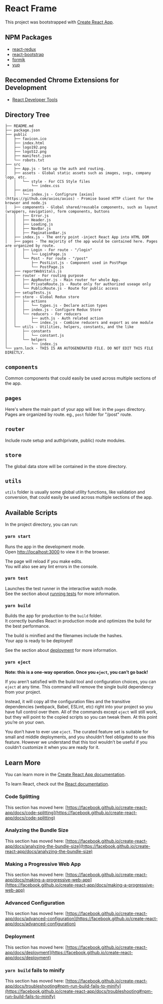 # React Frame

This project was bootstrapped with [Create React App](https://github.com/facebook/create-react-app).

## NPM Packages

- [react-redux](https://react-redux.js.org/)
- [react-bootstrap](https://react-bootstrap-v4.netlify.app/)
- [formik](https://formik.org/)
- [yup](https://github.com/jquense/yup)

## Recomended Chrome Extensions for Development

- [React Developer Tools](https://chrome.google.com/webstore/detail/react-developer-tools/fmkadmapgofadopljbjfkapdkoienihi)

## Directory Tree

```
├── README.md
├── package.json
├── public
│   ├── favicon.ico
│   ├── index.html
│   ├── logo192.png
│   ├── logo512.png
│   ├── manifest.json
│   └── robots.txt
├── src
│   ├── App.js - Sets up the auth and routing.
│   ├── assets - Global static assets such as images, svgs, company logo, etc.
│   │   └── style - For CCS Style files
│   │       └── index.css
│   ├── axios
│   │   └── index.js - Configrure [axios](https://github.com/axios/axios) - Promise based HTTP client for the browser and node.js
│   ├── components - Global shared/reusable components, such as layout (wrappers, navigation), form components, buttons
│   │   ├── Error.js
│   │   ├── Header.js
│   │   ├── Loading.js
│   │   ├── NavBar.js
│   │   ├── PaginationBar.js
│   ├── index.js - The entry point -inject React App into HTML DOM
│   ├── pages - The majority of the app would be contained here. Pages are organized by route.
│   │   ├── Login - For route - "/login"
│   │   │   └── LoginPage.js
│   │   └── Post - For route - "/post"
│   │       ├── PostList.js - Component used in PostPage
│   │       └── PostPage.js
│   ├── reportWebVitals.js
│   ├── router - For routing purpose
│   │   ├── AppRouter.js - Main router for whole App.
│   │   ├── PrivateRoute.js - Route only for authorized useage only
│   │   └── PublicRoute.js - Route for public access
│   ├── setupTests.js
│   ├── store - Global Redux store
│   │   ├── actions
│   │   │   └── types.js - Declare action types
│   │   ├── index.js - Configure Redux Store
│   │   └── reducers - For reducers
│   │       ├── auth.js - Auth related action
│   │       └── index.js - Combine reducers and export as one module
│   └── utils - Utilities, helpers, constants, and the like
│       ├── constants
│       │   └── constant.js
│       └── helpers
│           └── index.js
└── yarn.lock - THIS IS AN AUTOGENERATED FILE. DO NOT EDIT THIS FILE DIRECTLY.
```

## `components`

Common components that could easily be used across multiple sections of the app.

## `pages`

Here's where the main part of your app will live: in the `pages` directory. Pages are organized by route.
eg., `post` folder for "/post" route.

## `router`

Include route setup and auth(private, public) route modules.

## `store`

The global data store will be contained in the store directory.

## `utils`

`utils` folder is usually some global utility functions, like validation and conversion, that could easily be used across multiple sections of the app.

## Available Scripts

In the project directory, you can run:

### `yarn start`

Runs the app in the development mode.\
Open [http://localhost:3000](http://localhost:3000) to view it in the browser.

The page will reload if you make edits.\
You will also see any lint errors in the console.

### `yarn test`

Launches the test runner in the interactive watch mode.\
See the section about [running tests](https://facebook.github.io/create-react-app/docs/running-tests) for more information.

### `yarn build`

Builds the app for production to the `build` folder.\
It correctly bundles React in production mode and optimizes the build for the best performance.

The build is minified and the filenames include the hashes.\
Your app is ready to be deployed!

See the section about [deployment](https://facebook.github.io/create-react-app/docs/deployment) for more information.

### `yarn eject`

**Note: this is a one-way operation. Once you `eject`, you can’t go back!**

If you aren’t satisfied with the build tool and configuration choices, you can `eject` at any time. This command will remove the single build dependency from your project.

Instead, it will copy all the configuration files and the transitive dependencies (webpack, Babel, ESLint, etc) right into your project so you have full control over them. All of the commands except `eject` will still work, but they will point to the copied scripts so you can tweak them. At this point you’re on your own.

You don’t have to ever use `eject`. The curated feature set is suitable for small and middle deployments, and you shouldn’t feel obligated to use this feature. However we understand that this tool wouldn’t be useful if you couldn’t customize it when you are ready for it.

## Learn More

You can learn more in the [Create React App documentation](https://facebook.github.io/create-react-app/docs/getting-started).

To learn React, check out the [React documentation](https://reactjs.org/).

### Code Splitting

This section has moved here: [https://facebook.github.io/create-react-app/docs/code-splitting](https://facebook.github.io/create-react-app/docs/code-splitting)

### Analyzing the Bundle Size

This section has moved here: [https://facebook.github.io/create-react-app/docs/analyzing-the-bundle-size](https://facebook.github.io/create-react-app/docs/analyzing-the-bundle-size)

### Making a Progressive Web App

This section has moved here: [https://facebook.github.io/create-react-app/docs/making-a-progressive-web-app](https://facebook.github.io/create-react-app/docs/making-a-progressive-web-app)

### Advanced Configuration

This section has moved here: [https://facebook.github.io/create-react-app/docs/advanced-configuration](https://facebook.github.io/create-react-app/docs/advanced-configuration)

### Deployment

This section has moved here: [https://facebook.github.io/create-react-app/docs/deployment](https://facebook.github.io/create-react-app/docs/deployment)

### `yarn build` fails to minify

This section has moved here: [https://facebook.github.io/create-react-app/docs/troubleshooting#npm-run-build-fails-to-minify](https://facebook.github.io/create-react-app/docs/troubleshooting#npm-run-build-fails-to-minify)
